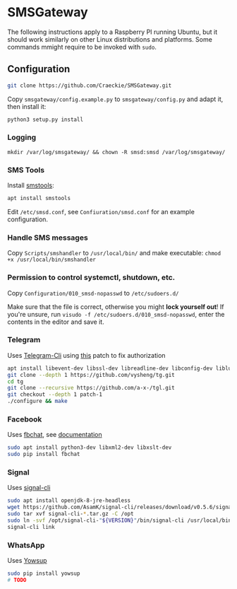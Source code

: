 # SMSGateway

The following instructions apply to a Raspberry PI running Ubuntu, but it should work similarly on other Linux distributions and platforms.
Some commands mmight require to be invoked with `sudo`.

## Configuration
```bash
git clone https://github.com/Craeckie/SMSGateway.git
```
Copy `smsgateway/config.example.py` to `smsgateway/config.py` and adapt it, then install it:
```bash
python3 setup.py install
```
### Logging
`mkdir /var/log/smsgateway/ && chown -R smsd:smsd /var/log/smsgateway/`

### SMS Tools
Install [smstools](smstools3.kekekasvi.com):
```bash
apt install smstools
```
Edit `/etc/smsd.conf`, see `Confiuration/smsd.conf` for an example configuration.

### Handle SMS messages
Copy `Scripts/smshandler` to `/usr/local/bin/` and make executable:
`chmod +x /usr/local/bin/smshandler`

### Permission to control systemctl, shutdown, etc.
Copy `Configuration/010_smsd-nopasswd` to `/etc/sudoers.d/`

Make sure that the file is correct, otherwise you might **lock yourself out**! If you're unsure, run
`visudo -f /etc/sudoers.d/010_smsd-nopasswd`, enter the contents in the editor and save it.

### Telegram
Uses [Telegram-Cli](https://github.com/vysheng/tg) using [this](https://github.com/a-x-/tgl/tree/patch-1) patch to fix authorization
```bash
apt install libevent-dev libssl-dev libreadline-dev libconfig-dev liblua50-dev libjansson-dev
git clone --depth 1 https://github.com/vysheng/tg.git
cd tg
git clone --recursive https://github.com/a-x-/tgl.git
git checkout --depth 1 patch-1
./configure && make
```
### Facebook
Uses [fbchat](https://github.com/carpedm20/fbchat), see [documentation](https://fbchat.readthedocs.io/)
```bash
sudo apt install python3-dev libxml2-dev libxslt-dev
sudo pip install fbchat
```

### Signal
Uses [signal-cli](https://github.com/AsamK/signal-cli)
```bash
sudo apt install openjdk-8-jre-headless
wget https://github.com/AsamK/signal-cli/releases/download/v0.5.6/signal-cli-0.5.6.tar.gz
sudo tar xvf signal-cli-*.tar.gz -C /opt
sudo ln -svf /opt/signal-cli-"${VERSION}"/bin/signal-cli /usr/local/bin/
signal-cli link
```

### WhatsApp
Uses [Yowsup](https://github.com/tgalal/yowsup)
```bash
sudo pip install yowsup
# TODO
```
